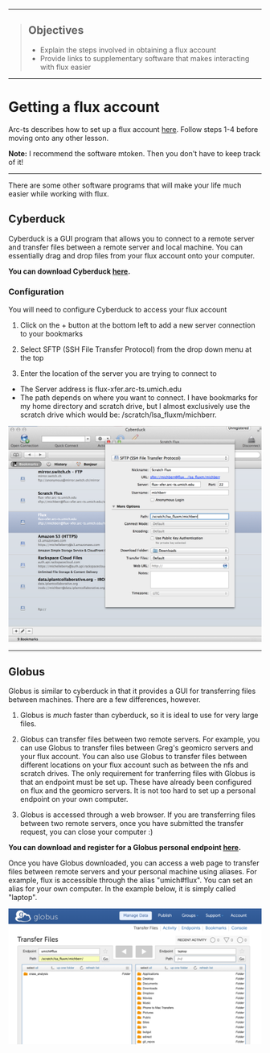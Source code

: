 ------------

> ## Objectives
>
> * Explain the steps involved in obtaining a flux account
> * Provide links to supplementary software that makes interacting with flux easier


------------

# Getting a flux account

Arc-ts describes how to set up a flux account [here](http://arc-ts.umich.edu/flux-user-guide/). Follow steps 1-4 before moving onto any other lesson.


**Note:** I recommend the software mtoken. Then you don't have to keep track of it!


------------

There are some other software programs that will make your life much easier 
while working with flux.

## Cyberduck

Cyberduck is a GUI program that allows you to connect to a remote server and 
transfer files between a remote server and local machine. You can essentially 
drag and drop files from your flux account onto your computer. 

**You can download Cyberduck [here](https://cyberduck.io/?l=en).**

### Configuration

You will need to configure Cyberduck to access your flux account

1) Click on the + button at the bottom left to add a new server connection to your bookmarks

2) Select SFTP (SSH File Transfer Protocol) from the drop down menu at the top

3) Enter the location of the server you are trying to connect to
  * The Server address is flux-xfer.arc-ts.umich.edu
  * The path depends on where you want to connect. I have bookmarks for my home
  directory and scratch drive, but I almost exclusively use the scratch drive which would be: /scratch/lsa_fluxm/michberr.
  
  ![cyberduck](../images/cyberduck.png)

------------
## Globus

Globus is similar to cyberduck in that it provides a GUI for transferring 
files between machines. There are a few differences, however. 

1) Globus is *much* faster than cyberduck, so it
is ideal to use for very large files. 

2) Globus can transfer files between two remote servers. For example, you can use
Globus to transfer files between Greg's geomicro servers and your flux account.
You can also use Globus to transfer files between different locations on your 
flux account such as between the nfs and scratch drives. The only requirement for
tranferring files with Globus is that an endpoint must be set up. These have already
been configured on flux and the geomicro servers. It is not too hard to set up a 
personal endpoint on your own computer.

3) Globus is accessed through a web browser. If you are transferring files between
two remote servers, once you have submitted the transfer request, you can close your computer :) 

**You can download and register for a Globus personal endpoint [here](https://www.globus.org/globus-connect-personal).**

Once you have Globus downloaded, you can access a web page to transfer files between 
remote servers and your personal machine using aliases. For example, flux is accessible 
through the alias "umich#flux". You can set an alias for your own computer.
In the example below, it is simply called "laptop".

![globus](../images/globus.png)       

     

      
      
          
